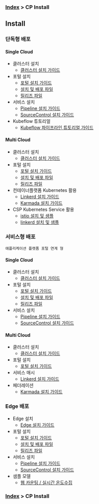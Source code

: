 ### [Index](https://github.com/K-PaaS/Guide/blob/master/README.md) > CP Install

## Install

### 단독형 배포

#### Single Cloud
- 클러스터 설치
  + [클러스터 설치 가이드](standalone/cp-cluster-install-single.md)
- 포털 설치
  + [포털 설치 가이드](portal/cp-portal-standalone-guide.md)
  + [설치 및 배포 파일](https://github.com/K-PaaS/cp-helm-chart)
  + [릴리즈 파일](https://github.com/K-PaaS/cp-portal-release)
- 서비스 설치
  + [Pipeline 설치 가이드](pipeline/cp-pipeline-standalone-guide.md)
  + [SourceControl 설치 가이드](source-control/cp-source-control-standalone-guide.md)
- Kubeflow 튜토리얼
  + [Kubeflow 파이프라인 튜토리얼 가이드](standalone/cp-kubeflow-sample-guide.md)

#### Multi Cloud
- 클러스터 설치
  + [클러스터 설치 가이드](standalone/cp-cluster-install-multi.md)
- 포털 설치
  + [포털 설치 가이드](portal/cp-portal-standalone-guide-mc.md)
  + [설치 및 배포 파일](https://github.com/K-PaaS/cp-helm-chart)
  + [릴리즈 파일](https://github.com/K-PaaS/cp-portal-release)
- 컨테이너플랫폼 Kubernetes 활용
  + [Linkerd 설치 가이드](multicluster/cp-linkerd-install.md)
  + [Karmada 설치 가이드](multicluster/cp-karmada-install.md)
- CSP Kubernetes Service 활용
  + [istio 설치 및 샘플](csp/container-platform-csp-istio-guide.md)
  + [linkerd 설치 및 샘플](csp/container-platform-csp-linkerd-guide.md)

### 서비스형 배포
`애플리케이션 플랫폼 포털 연계 형`
#### Single Cloud

- 클러스터 설치
  + [클러스터 설치 가이드](standalone/cp-cluster-install.md)
- 포털 설치
  + [포털 설치 가이드](portal/cp-portal-service-guide.md)
  + [설치 및 배포 파일](https://github.com/K-PaaS/cp-helm-chart/tree/master)
  + [릴리즈 파일](https://github.com/K-PaaS/cp-portal-release/tree/master)
- 서비스 설치
  + [Pipeline 설치 가이드](pipeline/cp-pipeline-service-guide.md)
  + [SourceControl 설치 가이드](source-control/cp-source-control-service-guide.md)

#### Multi Cloud

- 클러스터 설치
  + [클러스터 설치 가이드](standalone/cp-cluster-install-multi.md)
- 포털 설치
  + [포털 설치 가이드](portal/cp-portal-service-guide-mc.md)
- 서비스 매시
  + [Linkerd 설치 가이드](multicluster/cp-linkerd-install.md)
- 페더레이션
  + [Karmada 설치 가이드](multicluster/cp-karmada-install.md)

### Edge 배포
- Edge 설치
  + [Edge 설치 가이드](edge/cp-edge-install.md)
- 포털 설치
  + [포털 설치 가이드](portal/cp-portal-standalone-guide.md)
  + [설치 및 배포 파일](https://github.com/K-PaaS/cp-helm-chart/tree/master)
  + [릴리즈 파일](https://github.com/K-PaaS/cp-portal-release/tree/master)
- 서비스 설치
  + [Pipeline 설치 가이드](pipeline/cp-pipeline-standalone-guide.md)
  + [SourceControl 설치 가이드](source-control/cp-source-control-standalone-guide.md)
- 샘플 모델
  + [웹 카운팅 / 실시간 온도수집](edge/cp-edge-sample-guide.md)


### [Index](https://github.com/K-PaaS/Guide/blob/master/README.md) > CP Install
